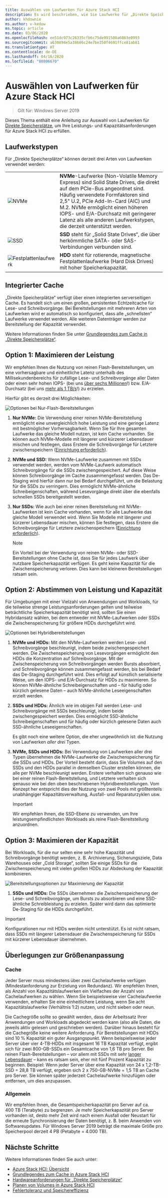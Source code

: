```yaml
---
title: Auswählen von Laufwerken für Azure Stack HCI
description: Es wird beschrieben, wie Sie Laufwerke für „Direkte Speicherplätze“ in Azure Stack HCI auswählen.
author: khdownie
ms.author: v-kedow
ms.topic: article
ms.date: 03/06/2020
ms.openlocfilehash: ee51dc973c26335cfb6c75de991508a6063e0993
ms.sourcegitcommit: a630894e5a38666c24e7be350f4691ffce81ab81
ms.translationtype: HT
ms.contentlocale: de-DE
ms.lasthandoff: 04/16/2020
ms.locfileid: "80806670"
---
```

# <a name="choosing-drives-for-azure-stack-hci"></a>Auswählen von Laufwerken für Azure Stack HCI

>Gilt für: Windows Server 2019

Dieses Thema enthält eine Anleitung zur Auswahl von Laufwerken für [Direkte Speicherplätze](/windows-server/storage/storage-spaces/storage-spaces-direct-overview), um Ihre Leistungs- und Kapazitätsanforderungen für Azure Stack HCI zu erfüllen.

## <a name="drive-types"></a>Laufwerkstypen

Für „Direkte Speicherplätze“ können derzeit drei Arten von Laufwerken verwendet werden:

|||
|----------------------|--------------------------|
|![NVMe](media/choose-drives/NVMe-100-px.png)|**NVMe**-Laufwerke (Non-Volatile Memory Express) sind Solid State Drives, die direkt auf dem PCIe-Bus angeordnet sind. Häufig verwendete Formfaktoren sind 2,5" U.2, PCIe Add-In-Card (AIC) und M.2. NVMe ermöglicht einen höheren IOPS- und E/A-Durchsatz mit geringerer Latenz als alle anderen Laufwerkstypen, die derzeit unterstützt werden.|
|![SSD](media/choose-drives/SSD-100-px.png)|**SSD** steht für „Solid State Drives“, die über herkömmliche SATA- oder SAS-Verbindungen verbunden sind.|
|![Festplattenlaufwerk](media/choose-drives/HDD-100-px.png)|**HDD** steht für rotierende, magnetische Festplattenlaufwerke (Hard Disk Drives) mit hoher Speicherkapazität.|

## <a name="built-in-cache"></a>Integrierter Cache

„Direkte Speicherplätze“ verfügt über einen integrierten serverseitigen Cache. Es handelt sich um einen großen, persistenten Echtzeitcache für Lese- und Schreibvorgänge. Bei Bereitstellungen mit mehreren Arten von Laufwerken wird er automatisch so konfiguriert, dass alle „schnellsten“ Laufwerke verwendet werden. Alle weiteren Datenträger werden zur Bereitstellung der Kapazität verwendet.

Weitere Informationen finden Sie unter [Grundlegendes zum Cache in „Direkte Speicherplätze“](/windows-server/storage/storage-spaces/understand-the-cache).

## <a name="option-1--maximizing-performance"></a>Option 1: Maximieren der Leistung

Wir empfehlen Ihnen die Nutzung von reinen Flash-Bereitstellungen, um eine vorhersagbare und einheitliche Latenz unterhalb des Millisekundenbereichs für zufällige Lese- und Schreibvorgänge aller Daten oder einen sehr hohen IOPS- (bei uns [über sechs Millionen](https://www.youtube.com/watch?v=0LviCzsudGY&t=28m)!) bzw. E/A-Durchsatz (bei uns [mehr als 1 TB/s](https://www.youtube.com/watch?v=-LK2ViRGbWs&t=16m50s)!) zu erzielen.

Hierfür gibt es derzeit drei Möglichkeiten:

![Optionen bei Nur-Flash-Bereitstellungen](media/choose-drives/All-Flash-Deployment-Possibilities.png)

1. **Nur NVMe:** Die Verwendung einer reinen NVMe-Bereitstellung ermöglicht eine unvergleichlich hohe Leistung und eine geringe Latenz mit bestmöglicher Vorhersagbarkeit. Wenn Sie für Ihre gesamten Laufwerke das gleiche Modell nutzen, ist kein Cache vorhanden. Sie können auch NVMe-Modelle mit längerer und kürzerer Lebensdauer mischen und festlegen, dass Erstere die Schreibvorgänge für Letztere zwischenspeichern ([Einrichtung erforderlich](/windows-server/storage/storage-spaces/understand-the-cache#manual-configuration)).

2. **NVMe und SSD:** Wenn NVMe-Laufwerke zusammen mit SSDs verwendet werden, werden vom NVMe-Laufwerk automatisch Schreibvorgänge für die SSDs zwischengespeichert. Auf diese Weise können Schreibvorgänge im Cache zusammengefasst werden. Das De-Staging wird hierfür dann nur bei Bedarf durchgeführt, um die Belastung für die SSDs zu verringern. Dies ermöglicht NVMe-ähnliche Schreibeigenschaften, während Lesevorgänge direkt über die ebenfalls schnellen SSDs bereitgestellt werden.

3. **Nur SSDs:** Wie auch bei einer reinen Bereitstellung mit NVMe-Laufwerken ist kein Cache vorhanden, wenn für alle Laufwerke das gleiche Modell verwendet wird. Wenn Sie Modelle mit längerer und kürzerer Lebensdauer mischen, können Sie festlegen, dass Erstere die Schreibvorgänge für Letztere zwischenspeichern ([Einrichtung erforderlich](/windows-server/storage/storage-spaces/understand-the-cache#manual-configuration)).

   >[!NOTE]
   > Ein Vorteil bei der Verwendung von reinen NVMe- oder SSD-Bereitstellungen ohne Cache ist, dass Sie für jedes Laufwerk über nutzbare Speicherkapazität verfügen. Es geht keine Kapazität für die Zwischenspeicherung verloren. Dies kann bei kleineren Bereitstellungen ratsam sein.

## <a name="option-2--balancing-performance-and-capacity"></a>Option 2: Abstimmen von Leistung und Kapazität

Für Umgebungen mit einer Vielzahl von Anwendungen und Workloads, für die teilweise strenge Leistungsanforderungen gelten und teilweise beträchtliche Speicherkapazität benötigt wird, sollten Sie einen Hybridansatz wählen, bei dem entweder mit NVMe-Laufwerken oder SSDs die Zwischenspeicherung für größere HDDs durchgeführt wird.

![Optionen bei Hybridbereitstellungen](media/choose-drives/Hybrid-Deployment-Possibilities.png)

1. **NVMe und HDDs:** Mit den NVMe-Laufwerken werden Lese- und Schreibvorgänge beschleunigt, indem beide zwischengespeichert werden. Die Zwischenspeicherung von Lesevorgängen ermöglicht den HDDs die Konzentration auf Schreibvorgänge. Mit der Zwischenspeicherung von Schreibvorgängen werden Bursts absorbiert, und Schreibvorgänge können zusammengefasst werden, bis bei Bedarf das De-Staging durchgeführt wird. Dies erfolgt auf künstlich serialisierte Weise, um den IOPS- und E/A-Durchsatz für HDDs zu maximieren. So können NVMe-ähnliche Schreibeigenschaften und – für häufig oder kürzlich gelesene Daten – auch NVMe-ähnliche Leseeigenschaften erzielt werden.

2. **SSDs und HDDs:** Ähnlich wie im obigen Fall werden Lese- und Schreibvorgänge mit SSDs beschleunigt, indem beide zwischengespeichert werden. Dies ermöglicht SSD-ähnliche Schreibeigenschaften und für häufig oder kürzlich gelesene Daten auch SSD-ähnliche Leseeigenschaften.

    Es gibt noch eine weitere Option, die eher ungewöhnlich ist: die Nutzung von Laufwerken *aller drei* Typen.

3. **NVMe, SSDs und HDDs:** Bei Verwendung von Laufwerken aller drei Typen übernehmen die NVMe-Laufwerke die Zwischenspeicherung für die SSDs und HDDs. Der Vorteil besteht darin, dass Sie Volumes auf den SSDs und den HDDs parallel in demselben Cluster erstellen können, die alle per NVMe beschleunigt werden. Erstere verhalten sich genauso wie bei einer reinen Flash-Bereitstellung, und Letztere verhalten sich genauso wie bei den oben beschriebenen Hybridbereitstellungen. Vom Konzept her entspricht dies der Nutzung von zwei Pools mit größtenteils unabhängiger Kapazitätsverwaltung, Ausfall- und Reparaturzyklen usw.

   >[!IMPORTANT]
   > Wir empfehlen Ihnen, die SSD-Ebene zu verwenden, um Ihre leistungsempfindlichsten Workloads als reine Flash-Bereitstellung anzuordnen.

## <a name="option-3--maximizing-capacity"></a>Option 3: Maximieren der Kapazität

Bei Workloads, für die nur selten eine sehr hohe Kapazität und Schreibvorgänge benötigt werden, z. B. Archivierung, Sicherungsziele, Data Warehouses oder „Cold Storage“, sollten Sie einige SSDs für die Zwischenspeicherung mit vielen großen HDDs zur Abdeckung der Kapazität kombinieren.

![Bereitstellungsoptionen zur Maximierung der Kapazität](media/choose-drives/maximizing-capacity.png)

1. **SSDs und HDDs:** Die SSDs übernehmen die Zwischenspeicherung der Lese- und Schreibvorgänge, um Bursts zu absorbieren und eine SSD-ähnliche Schreibleistung zu erzielen. Später wird dann das optimierte De-Staging für die HDDs durchgeführt.

>[!IMPORTANT]
>Konfigurationen nur mit HDDs werden nicht unterstützt. Es ist nicht ratsam, dass SSDs mit längerer Lebensdauer die Zwischenspeicherung für SSDs mit kürzerer Lebensdauer übernehmen.

## <a name="sizing-considerations"></a>Überlegungen zur Größenanpassung

### <a name="cache"></a>Cache

Jeder Server muss mindestens über zwei Cachelaufwerke verfügen (Mindestanforderung zur Erzielung von Redundanz). Wir empfehlen Ihnen, als Anzahl von Kapazitätslaufwerken ein Vielfaches der Anzahl von Cachelaufwerken zu wählen. Wenn Sie beispielsweise vier Cachelaufwerke verwenden, erhalten Sie eine einheitlichere Leistung, wenn Sie acht Kapazitätslaufwerke (Verhältnis 1:2) nutzen, und nicht sieben oder neun.

Die Cachegröße sollte so gewählt werden, dass der Arbeitssatz Ihrer Anwendungen und Workloads abgedeckt werden kann (also alle Daten, die jeweils aktiv gelesen und geschrieben werden). Darüber hinaus besteht für die Cachegröße keine weitere Anforderung. Für Bereitstellungen mit HDDs sind 10 % Kapazität ein guter Ausgangspunkt. Wenn beispielsweise jeder Server über vier 4-TB-HDDs mit insgesamt 16 TB Kapazität verfügt, ergibt sich für zwei 800-GB-SSDs ein Gesamtcache von 1,6 TB pro Server. Bei reinen Flash-Bereitstellungen – vor allem mit SSDs mit sehr [langer Lebensdauer](https://blogs.technet.microsoft.com/filecab/2017/08/11/understanding-dwpd-tbw/) – kann es ratsam sein, eher mit fünf Prozent Kapazität zu beginnen. Beispiel: Wenn jeder Server über eine Kapazität von 24 x 1,2-TB-SSD = 28,8 TB verfügt, ergeben sich 2 x 750-GB-NVMe = 1,5 TB an Cache pro Server. Sie können später jederzeit Cachelaufwerke hinzufügen oder entfernen, um dies anzupassen.

### <a name="general"></a>Allgemein

Wir empfehlen Ihnen, die Gesamtspeicherkapazität pro Server auf ca. 400 TB (Terabyte) zu begrenzen. Je mehr Speicherkapazität pro Server vorhanden ist, desto mehr Zeit wird nach einem Ausfall oder Neustart für die erneute Synchronisierung der Daten benötigt, z. B. beim Anwenden von Softwareupdates. Für Windows Server 2019 beträgt die maximale Größe pro Speicherpool derzeit 4 PB (Petabyte = 4.000 TB).

## <a name="next-steps"></a>Nächste Schritte

Weitere Informationen finden Sie auch unter:

- [Azure Stack HCI: Übersicht](../overview.md)
- [Grundlegendes zum Cache in Azure Stack HCI](cache.md)
- [Hardwareanforderungen für „Direkte Speicherplätze“](/windows-server/storage/storage-spaces/storage-spaces-direct-hardware-requirements)
- [Planen von Volumes in Azure Stack HCI](plan-volumes.md)
- [Fehlertoleranz und Speichereffizienz](fault-tolerance.md)